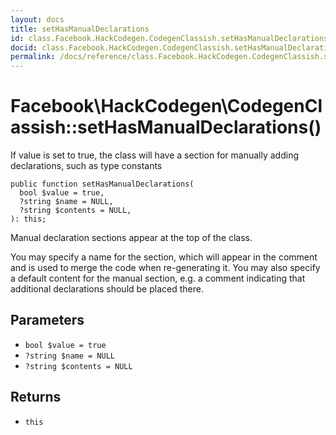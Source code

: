 ```yaml
---
layout: docs
title: setHasManualDeclarations
id: class.Facebook.HackCodegen.CodegenClassish.setHasManualDeclarations
docid: class.Facebook.HackCodegen.CodegenClassish.setHasManualDeclarations
permalink: /docs/reference/class.Facebook.HackCodegen.CodegenClassish.setHasManualDeclarations.md
---
```

# Facebook\\HackCodegen\\CodegenClassish::setHasManualDeclarations()




If value is set to true, the class will have a section for manually adding
declarations, such as type constants




``` Hack
public function setHasManualDeclarations(
  bool $value = true,
  ?string $name = NULL,
  ?string $contents = NULL,
): this;
```




Manual declaration sections appear at the top of the class.




You may specify a name for the section, which will appear in
the comment and is used to merge the code when re-generating it.
You may also specify a default content for the manual section, e.g.
a comment indicating that additional declarations should be placed there.




## Parameters




+ ` bool $value = true `
+ ` ?string $name = NULL `
+ ` ?string $contents = NULL `




## Returns




* ` this `